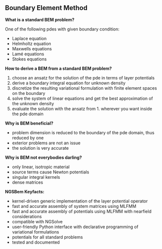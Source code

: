 Boundary Element Method
------------------------

**What is a standard BEM problem?**

One of the following pdes with given boundary condition:

- Laplace equation 
- Helmholtz equation 
- Maxwells equations 
- Lamé equations 
- Stokes equations 

**How to derive a BEM from a standard BEM problem?**

1. choose an ansatz for the solution of the pde in terms of layer potentials
2. derive a boundary integral equation for unknown density
3. discretize the resulting variational formulation with finite element spaces on the boundary 
4. solve the system of linear equations and get the best approximation of the unknown density
4. evaluate the solution with the ansatz from 1. wherever you want inside the pde domain

**Why is BEM beneficial?** 

- problem dimension is reduced to the boundary of the pde domain, thus reduced by one
- exterior problems are not an issue
- the solution is very accurate 

**Why is BEM not everybodies darling?** 

- only linear, isotropic material 
- source terms cause Newton potentials 
- singular integral kernels
- dense matrices

**NGSBem Keyfacts:** 

- kernel-driven generic implementation of the layer potential operator 
- fast and accurate assembly of system matrices using MLFMM
- fast and accurate assembly of potentials using MLFMM with nearfield considerations
- compatible with NGSolve 
- user-friendly Python interface with declarative programming of variational formulations
- potentials for all standard problems
- tested and documented 

